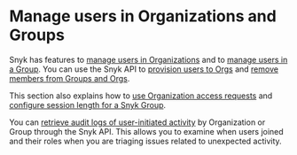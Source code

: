 # Manage users in Organizations and Groups

Snyk has features to [manage users in Organizations](manage-users-in-organizations.md) and to [manage users in a Group](manage-users-in-a-group.md). You can use the Snyk API to [provision users to Orgs](provision-users-to-orgs-via-api.md) and [remove members from Groups and Orgs](../manage-users-and-permissions/update-member-roles-via-api-1.md).

This section also explains how to [use Organization access requests](use-organization-access-requests.md) and [configure session length for a Snyk Group](configure-session-length-for-a-snyk-group.md).

You can [retrieve audit logs of user-initiated activity](retrieve-audit-logs-of-user-initiated-activity-by-api-for-an-org-or-group.md) by Organization or Group through the Snyk API. This allows you to examine when users joined and their roles when you are triaging issues related to unexpected activity.

